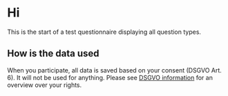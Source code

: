 # Hi

This is the start of a test questionnaire displaying all question types.

## How is the data used
When you participate, all data is saved based on your consent (DSGVO Art. 6). It will not be used for anything. Please see [DSGVO information](/dsgvo.html) for an overview over your rights.